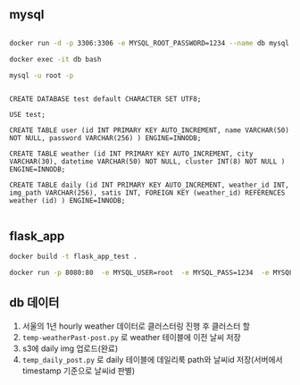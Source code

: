 
## mysql

```bash

docker run -d -p 3306:3306 -e MYSQL_ROOT_PASSWORD=1234 --name db mysql:latest

docker exec -it db bash

mysql -u root -p


```

```mysql

CREATE DATABASE test default CHARACTER SET UTF8; 

USE test;

CREATE TABLE user (id INT PRIMARY KEY AUTO_INCREMENT, name VARCHAR(50) NOT NULL, password VARCHAR(256) ) ENGINE=INNODB;

CREATE TABLE weather (id INT PRIMARY KEY AUTO_INCREMENT, city VARCHAR(30), datetime VARCHAR(50) NOT NULL, cluster INT(8) NOT NULL ) ENGINE=INNODB;

CREATE TABLE daily (id INT PRIMARY KEY AUTO_INCREMENT, weather_id INT, img_path VARCHAR(256), satis INT, FOREIGN KEY (weather_id) REFERENCES weather (id) ) ENGINE=INNODB;


```

## flask_app

```bash
docker build -t flask_app_test .

docker run -p 8080:80  -e MYSQL_USER=root  -e MYSQL_PASS=1234  -e MYSQL_DB=test  --name server --rm flask_app_test 


```


## db 데이터 

1. 서울의 1년 hourly weather 데이터로 클러스터링 진행 후 클러스터 할
2. `temp-weatherPast-post.py` 로 weather 테이블에 이전 날씨 저장
3. s3에 daily img 업로드(완료)
3. `temp_daily_post.py` 로 daily 테이블에 데일리룩 path와 날씨id 저장(서버에서 timestamp 기준으로 날씨id 판별)

